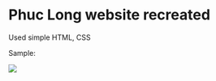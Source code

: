# Phuc Long website recreated

Used simple HTML, CSS

Sample:

<img src="https://cdn.discordapp.com/attachments/919497044110999606/1119142750353363005/image.png">
